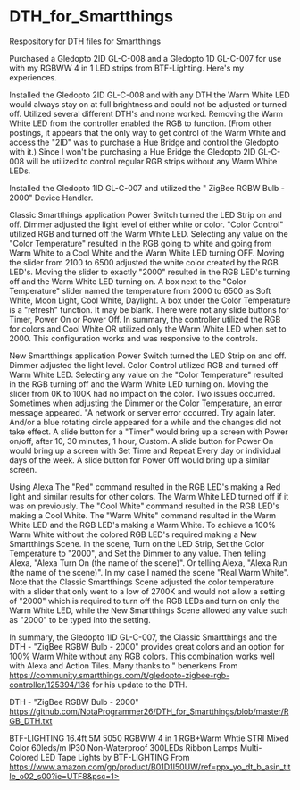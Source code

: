 # DTH_for_Smartthings
Respository for DTH files for Smartthings

Purchased a Gledopto 2ID GL-C-008  and a Gledopto 1D GL-C-007 for use with my RGBWW 4 in 1  LED strips from BTF-Lighting.  Here's my experiences.

 Installed the Gledopto 2ID GL-C-008 and with any DTH the Warm White LED would always stay on at full brightness and could not be adjusted or turned off.  Utilized several different DTH's and none worked.  Removing the Warm White LED from the controller enabled the RGB to function.  (From other postings, it appears that the only way to get control of the Warm White and access the "2ID" was to purchase a Hue Bridge and control the Gledopto with it.)  Since I won't be purchasing a Hue Bridge the Gledopto 2ID GL-C-008 will be utilized to control regular RGB strips without any Warm White LEDs.

 Installed the Gledopto 1ID GL-C-007 and utilized the " ZigBee RGBW Bulb - 2000" Device Handler.
 

Classic Smartthings application
Power Switch turned the LED Strip on and off.    Dimmer adjusted the light level of either white or color.  "Color Control" utilized RGB and turned off the Warm White LED. Selecting any value on the "Color Temperature" resulted in the RGB going to white and going from Warm White to a Cool White and the Warm White LED turning OFF.   Moving the slider from 2100 to 6500 adjusted the white color created by the RGB LED's.  Moving the slider to exactly "2000" resulted in the RGB LED's turning off and the Warm White LED turning on.  A box next to the "Color Temperature" slider named the temperature from 2000 to 6500 as Soft White, Moon Light, Cool White, Daylight.   A box under the Color Temperature is a "refresh" function.  It may be blank.   There were not any slide buttons for Timer, Power On or Power Off.  In summary, the controller utilized the RGB for colors and Cool White OR utilized only the Warm White LED when set to 2000.   This configuration works and was responsive to the controls.

New Smartthings application
Power Switch turned the LED Strip on and off.    Dimmer adjusted the light level.  Color Control utilized RGB and turned off Warm White LED. Selecting any value on the "Color Temperature" resulted in the RGB turning off and the Warm White LED turning on.   Moving the slider from 0K to 100K had no impact on the color.    Two issues occurred.   Sometimes when adjusting the Dimmer or the Color Temperature, an error message appeared.  "A network or server error occurred.  Try again later.  And/or a blue rotating circle appeared for a while and the changes did not take effect.   A slide button for a "Timer" would bring up a screen with Power on/off, after 10, 30 minutes, 1 hour, Custom.  A slide button for Power On would bring up a screen with Set Time and Repeat Every day or individual days of the week. A slide button for Power Off would bring up a similar screen.


Using Alexa
The "Red" command resulted in the RGB LED's making a Red light and similar results for other colors.  The Warm White LED turned off if it was on previously.
The "Cool White" command resulted in the RGB LED's making a Cool White.
The "Warm White" command resulted in the Warm White LED and the RGB LED's making a Warm White.
To achieve a 100% Warm White without the colored RGB LED's required making a New Smartthings Scene.  In the scene, Turn on the LED Strip, Set the Color Temperature to "2000",  and Set the Dimmer to any value.   Then telling Alexa, "Alexa Turn On (the name of the scene)".  Or telling Alexa, "Alexa Run (the name of the scene)".  In my case I named the scene "Real Warm White".  
 Note that the Classic Smartthings Scene adjusted the color temperature with a slider that only went to a low of 2700K and would not allow a setting of "2000" which is required to turn off the RGB LEDs and turn on only the Warm White LED, while the New Smartthings Scene allowed any value such as "2000" to be typed into the setting.

In summary, the Gledopto 1ID GL-C-007, the Classic Smartthings and the DTH  -  "ZigBee RGBW Bulb - 2000"  provides great colors and an option for 100% Warm White without any RGB colors.  This combination works well with Alexa and Action Tiles.   Many thanks to "
benerkens    From <https://community.smartthings.com/t/gledopto-zigbee-rgb-controller/125394/136>     for his update to the DTH. 




DTH  -  "ZigBee RGBW Bulb - 2000"  
https://github.com/NotaProgrammer26/DTH_for_Smartthings/blob/master/RGB_DTH.txt

BTF-LIGHTING 16.4ft 5M 5050 RGBWW 4 in 1 RGB+Warm Whtie STRI Mixed Color 60leds/m IP30 Non-Waterproof 300LEDs Ribbon Lamps Multi-Colored LED Tape Lights 
by BTF-LIGHTING    From https://www.amazon.com/gp/product/B01D1I50UW/ref=ppx_yo_dt_b_asin_title_o02_s00?ie=UTF8&psc=1> 


